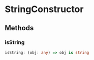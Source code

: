 <!--
 * @Author: haifeng.lu haifeng.lu@ly.com
 * @Date: 2022-12-21 10:46:46
 * @LastEditors: haifeng.lu
 * @LastEditTime: 2022-12-21 10:46:48
 * @Description: 
-->
# StringConstructor

## Methods

### isString

```ts
isString: (obj: any) => obj is string
```
